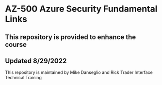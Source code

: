 # AZ-500 Azure Security Fundamental Links
## This repository is provided to enhance the course
##  Updated 8/29/2022

This repository is maintained by Mike Danseglio and Rick Trader
Interface Technical Training

